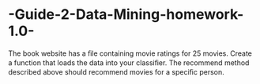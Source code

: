 # -Guide-2-Data-Mining-homework-1.0-
The book website has a ﬁle containing movie ratings for 25 movies. Create a function that loads the data into your classiﬁer. The recommend method described above should recommend movies for a speciﬁc person. 
